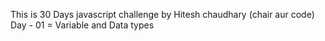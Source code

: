 This is 30 Days javascript challenge by Hitesh chaudhary (chair aur code)
Day - 01 = Variable and Data types
